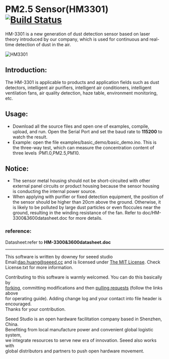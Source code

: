 # PM2.5 Sensor(HM3301)  [![Build Status](https://travis-ci.com/Seeed-Studio/Seeed_PM2_5_sensor_HM3301.svg?branch=master)](https://travis-ci.com/Seeed-Studio/Seeed_PM2_5_sensor_HM3301)

HM-3301 is a new generation of dust detection sensor based on laser theory introduced by our company, which is used for continuous and real-time detection of dust in the air.  

![HM3301](https://user-images.githubusercontent.com/41441945/44911054-11abd000-ad58-11e8-9b38-d2d504a86411.jpg)  




##  Introduction:  
The HM-3301 is applicable to products and application fields such as dust detectors, intelligent air purifiers, intelligent air conditioners, intelligent ventilation fans, air quality detection, haze table, environment monitoring, etc.



## Usage:  
- Download all the source files and open one of examples, compile, upload, and run. Open the Serial Port and set the baud rate to **115200** to watch the result.
-  Example: open the file examples/basic_demo/basic_demo.ino. This is the three-way test, which can measure the concentration content of three levels :PM1.0,PM2.5,PM10.

## Notice:

- The sensor metal housing should not be short-circuited with other external panel circuits or product housing because the sensor housing is conducting the internal power source.
- When applying with purifier or fixed detection equipment, the position of the sensor should be higher than 20cm above the ground. Otherwise, it is likely to be polluted by large dust particles or even floccules near the ground, resulting in the winding resistance of the fan. Refer to doc/HM-3300&3600datasheet.doc for more details.



### reference:

Datasheet:refer to **HM-3300&3600datasheet.doc**  


***
This software is written by downey  for seeed studio<br>
Email:dao.huang@seeed.cc
and is licensed under [The MIT License](http://opensource.org/licenses/mit-license.php). Check License.txt for more information.<br>

Contributing to this software is warmly welcomed. You can do this basically by<br>
[forking](https://help.github.com/articles/fork-a-repo), committing modifications and then [pulling requests](https://help.github.com/articles/using-pull-requests) (follow the links above<br>
for operating guide). Adding change log and your contact into file header is encouraged.<br>
Thanks for your contribution.

Seeed Studio is an open hardware facilitation company based in Shenzhen, China. <br>
Benefiting from local manufacture power and convenient global logistic system, <br>
we integrate resources to serve new era of innovation. Seeed also works with <br>
global distributors and partners to push open hardware movement.<br>

